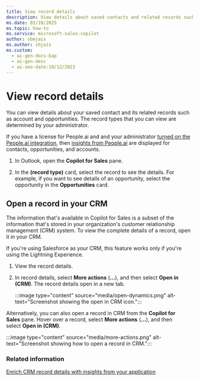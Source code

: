 ```yaml
---
title: View record details
description: View details about saved contacts and related records such as accounts and opportunities in CRM.
ms.date: 03/10/2025
ms.topic: how-to
ms.service: microsoft-sales-copilot
author: sbmjais
ms.author: shjais
ms.custom:
  - ai-gen-docs-bap
  - ai-gen-desc
  - ai-seo-date:10/12/2023
---
```


# View record details

You can view details about your saved contact and its related records such as account and opportunities. The record types that you can view are determined by your administrator.

If you have a license for People.ai and and your administrator [turned on the People.ai integration](use-extensions.md#integrate-with-peopleai), then [insights from People.ai](people-ai-insights.md) are displayed for contacts, opportunities, and accounts.

1. In Outlook, open the **Copilot for Sales** pane.  

1. In the **(record type)** card, select the record to see the details. For example, if you want to see details of an opportunity, select the opportunity in the **Opportunities** card.  


## Open a record in your CRM

The information that's available in Copilot for Sales is a subset of the information that's stored in your organization's customer relationship management (CRM) system. To view the complete details of a record, open it in your CRM.

If you're using Salesforce as your CRM, this feature works only if you're using the Lightning Experience.

1. View the record details.

1. In record details, select **More actions** (**...**), and then select **Open in (CRM)**. The record details open in a new tab.

    :::image type="content" source="media/open-dynamics.png" alt-text="Screenshot showing the open in CRM icon.":::

Alternatively, you can also open a record in CRM from the **Copilot for Sales** pane. Hover over a record, select **More actions** (**...**), and then select **Open in (CRM)**.

:::image type="content" source="media/more-actions.png" alt-text="Screenshot showing how to open a record in CRM.":::

### Related information

[Enrich CRM record details with insights from your application](extend-record-details.md)
